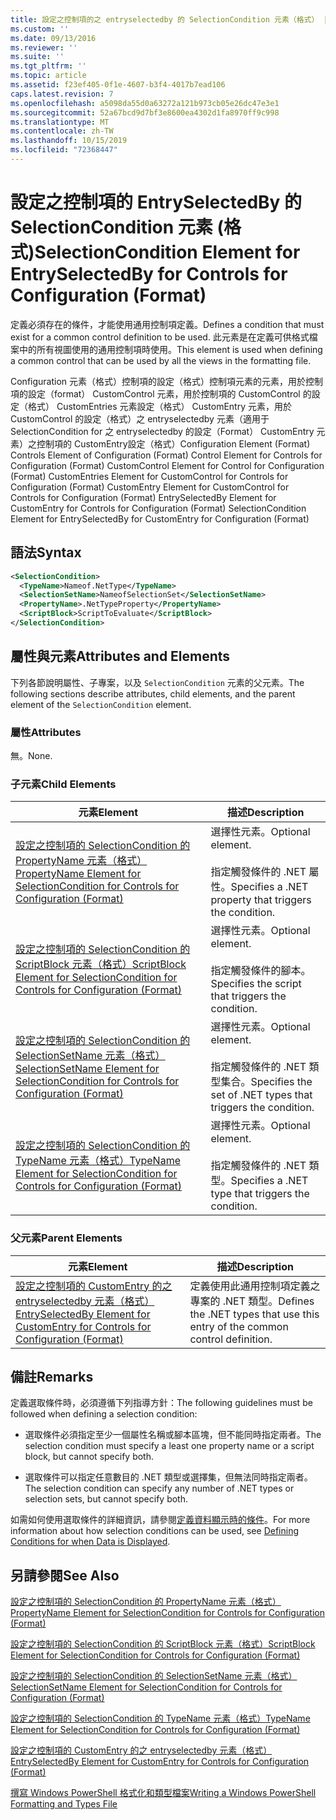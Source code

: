 ```yaml
---
title: 設定之控制項的之 entryselectedby 的 SelectionCondition 元素（格式） |Microsoft Docs
ms.custom: ''
ms.date: 09/13/2016
ms.reviewer: ''
ms.suite: ''
ms.tgt_pltfrm: ''
ms.topic: article
ms.assetid: f23ef405-0f1e-4607-b3f4-4017b7ead106
caps.latest.revision: 7
ms.openlocfilehash: a5098da55d0a63272a121b973cb05e26dc47e3e1
ms.sourcegitcommit: 52a67bcd9d7bf3e8600ea4302d1fa8970ff9c998
ms.translationtype: MT
ms.contentlocale: zh-TW
ms.lasthandoff: 10/15/2019
ms.locfileid: "72368447"
---
```

# <a name="selectioncondition-element-for-entryselectedby-for-controls-for-configuration-format"></a><span data-ttu-id="55111-102">設定之控制項的 EntrySelectedBy 的 SelectionCondition 元素 (格式)</span><span class="sxs-lookup"><span data-stu-id="55111-102">SelectionCondition Element for EntrySelectedBy for Controls for Configuration (Format)</span></span>

<span data-ttu-id="55111-103">定義必須存在的條件，才能使用通用控制項定義。</span><span class="sxs-lookup"><span data-stu-id="55111-103">Defines a condition that must exist for a common control definition to be used.</span></span> <span data-ttu-id="55111-104">此元素是在定義可供格式檔案中的所有視圖使用的通用控制項時使用。</span><span class="sxs-lookup"><span data-stu-id="55111-104">This element is used when defining a common control that can be used by all the views in the formatting file.</span></span>

<span data-ttu-id="55111-105">Configuration 元素（格式）控制項的設定（格式）控制項元素的元素，用於控制項的設定（format） CustomControl 元素，用於控制項的 CustomControl 的設定（格式） CustomEntries 元素設定（格式） CustomEntry 元素，用於 CustomControl 的設定（格式）之 entryselectedby 元素（適用于 SelectionCondition for 之 entryselectedby 的設定（Format） CustomEntry 元素）之控制項的 CustomEntry設定（格式）</span><span class="sxs-lookup"><span data-stu-id="55111-105">Configuration Element (Format) Controls Element of Configuration (Format) Control Element for Controls for Configuration (Format) CustomControl Element for Control for Configuration (Format) CustomEntries Element for CustomControl for Controls for Configuration (Format) CustomEntry Element for CustomControl for Controls for Configuration (Format) EntrySelectedBy Element for CustomEntry for Controls for Configuration (Format) SelectionCondition Element for EntrySelectedBy for CustomEntry for Configuration (Format)</span></span>

## <a name="syntax"></a><span data-ttu-id="55111-106">語法</span><span class="sxs-lookup"><span data-stu-id="55111-106">Syntax</span></span>

```xml
<SelectionCondition>
  <TypeName>Nameof.NetType</TypeName>
  <SelectionSetName>NameofSelectionSet</SelectionSetName>
  <PropertyName>.NetTypeProperty</PropertyName>
  <ScriptBlock>ScriptToEvaluate</ScriptBlock>
</SelectionCondition>
```

## <a name="attributes-and-elements"></a><span data-ttu-id="55111-107">屬性與元素</span><span class="sxs-lookup"><span data-stu-id="55111-107">Attributes and Elements</span></span>

<span data-ttu-id="55111-108">下列各節說明屬性、子專案，以及 `SelectionCondition` 元素的父元素。</span><span class="sxs-lookup"><span data-stu-id="55111-108">The following sections describe attributes, child elements, and the parent element of the `SelectionCondition` element.</span></span>

### <a name="attributes"></a><span data-ttu-id="55111-109">屬性</span><span class="sxs-lookup"><span data-stu-id="55111-109">Attributes</span></span>

<span data-ttu-id="55111-110">無。</span><span class="sxs-lookup"><span data-stu-id="55111-110">None.</span></span>

### <a name="child-elements"></a><span data-ttu-id="55111-111">子元素</span><span class="sxs-lookup"><span data-stu-id="55111-111">Child Elements</span></span>

|<span data-ttu-id="55111-112">元素</span><span class="sxs-lookup"><span data-stu-id="55111-112">Element</span></span>|<span data-ttu-id="55111-113">描述</span><span class="sxs-lookup"><span data-stu-id="55111-113">Description</span></span>|
|-------------|-----------------|
|[<span data-ttu-id="55111-114">設定之控制項的 SelectionCondition 的 PropertyName 元素（格式）</span><span class="sxs-lookup"><span data-stu-id="55111-114">PropertyName Element for SelectionCondition for Controls for Configuration (Format)</span></span>](./propertyname-element-for-selectioncondition-for-controls-for-configuration-format.md)|<span data-ttu-id="55111-115">選擇性元素。</span><span class="sxs-lookup"><span data-stu-id="55111-115">Optional element.</span></span><br /><br /> <span data-ttu-id="55111-116">指定觸發條件的 .NET 屬性。</span><span class="sxs-lookup"><span data-stu-id="55111-116">Specifies a .NET property that triggers the condition.</span></span>|
|[<span data-ttu-id="55111-117">設定之控制項的 SelectionCondition 的 ScriptBlock 元素（格式）</span><span class="sxs-lookup"><span data-stu-id="55111-117">ScriptBlock Element for SelectionCondition for Controls for Configuration (Format)</span></span>](./scriptblock-element-for-selectioncondition-for-controls-for-configuration-format.md)|<span data-ttu-id="55111-118">選擇性元素。</span><span class="sxs-lookup"><span data-stu-id="55111-118">Optional element.</span></span><br /><br /> <span data-ttu-id="55111-119">指定觸發條件的腳本。</span><span class="sxs-lookup"><span data-stu-id="55111-119">Specifies the script that triggers the condition.</span></span>|
|[<span data-ttu-id="55111-120">設定之控制項的 SelectionCondition 的 SelectionSetName 元素（格式）</span><span class="sxs-lookup"><span data-stu-id="55111-120">SelectionSetName Element for SelectionCondition for Controls for Configuration (Format)</span></span>](./selectionsetname-element-for-selectioncondition-for-controls-for-configuration-format.md)|<span data-ttu-id="55111-121">選擇性元素。</span><span class="sxs-lookup"><span data-stu-id="55111-121">Optional element.</span></span><br /><br /> <span data-ttu-id="55111-122">指定觸發條件的 .NET 類型集合。</span><span class="sxs-lookup"><span data-stu-id="55111-122">Specifies the set of .NET types that triggers the condition.</span></span>|
|[<span data-ttu-id="55111-123">設定之控制項的 SelectionCondition 的 TypeName 元素（格式）</span><span class="sxs-lookup"><span data-stu-id="55111-123">TypeName Element for SelectionCondition for Controls for Configuration (Format)</span></span>](./typename-element-for-selectioncondition-for-controls-for-configuration-format.md)|<span data-ttu-id="55111-124">選擇性元素。</span><span class="sxs-lookup"><span data-stu-id="55111-124">Optional element.</span></span><br /><br /> <span data-ttu-id="55111-125">指定觸發條件的 .NET 類型。</span><span class="sxs-lookup"><span data-stu-id="55111-125">Specifies a .NET type that triggers the condition.</span></span>|

### <a name="parent-elements"></a><span data-ttu-id="55111-126">父元素</span><span class="sxs-lookup"><span data-stu-id="55111-126">Parent Elements</span></span>

|<span data-ttu-id="55111-127">元素</span><span class="sxs-lookup"><span data-stu-id="55111-127">Element</span></span>|<span data-ttu-id="55111-128">描述</span><span class="sxs-lookup"><span data-stu-id="55111-128">Description</span></span>|
|-------------|-----------------|
|[<span data-ttu-id="55111-129">設定之控制項的 CustomEntry 的之 entryselectedby 元素（格式）</span><span class="sxs-lookup"><span data-stu-id="55111-129">EntrySelectedBy Element for CustomEntry for Controls for Configuration (Format)</span></span>](./entryselectedby-element-for-customentry-for-controls-for-configuration-format.md)|<span data-ttu-id="55111-130">定義使用此通用控制項定義之專案的 .NET 類型。</span><span class="sxs-lookup"><span data-stu-id="55111-130">Defines the .NET types that use this entry of the common control definition.</span></span>|

## <a name="remarks"></a><span data-ttu-id="55111-131">備註</span><span class="sxs-lookup"><span data-stu-id="55111-131">Remarks</span></span>

<span data-ttu-id="55111-132">定義選取條件時，必須遵循下列指導方針：</span><span class="sxs-lookup"><span data-stu-id="55111-132">The following guidelines must be followed when defining a selection condition:</span></span>

- <span data-ttu-id="55111-133">選取條件必須指定至少一個屬性名稱或腳本區塊，但不能同時指定兩者。</span><span class="sxs-lookup"><span data-stu-id="55111-133">The selection condition must specify a least one property name or a script block, but cannot specify both.</span></span>

- <span data-ttu-id="55111-134">選取條件可以指定任意數目的 .NET 類型或選擇集，但無法同時指定兩者。</span><span class="sxs-lookup"><span data-stu-id="55111-134">The selection condition can specify any number of .NET types or selection sets, but cannot specify both.</span></span>

<span data-ttu-id="55111-135">如需如何使用選取條件的詳細資訊，請參閱[定義資料顯示時的條件](./defining-conditions-for-displaying-data.md)。</span><span class="sxs-lookup"><span data-stu-id="55111-135">For more information about how selection conditions can be used, see [Defining Conditions for when Data is Displayed](./defining-conditions-for-displaying-data.md).</span></span>

## <a name="see-also"></a><span data-ttu-id="55111-136">另請參閱</span><span class="sxs-lookup"><span data-stu-id="55111-136">See Also</span></span>

[<span data-ttu-id="55111-137">設定之控制項的 SelectionCondition 的 PropertyName 元素（格式）</span><span class="sxs-lookup"><span data-stu-id="55111-137">PropertyName Element for SelectionCondition for Controls for Configuration (Format)</span></span>](./propertyname-element-for-selectioncondition-for-controls-for-configuration-format.md)

[<span data-ttu-id="55111-138">設定之控制項的 SelectionCondition 的 ScriptBlock 元素（格式）</span><span class="sxs-lookup"><span data-stu-id="55111-138">ScriptBlock Element for SelectionCondition for Controls for Configuration (Format)</span></span>](./scriptblock-element-for-selectioncondition-for-controls-for-configuration-format.md)

[<span data-ttu-id="55111-139">設定之控制項的 SelectionCondition 的 SelectionSetName 元素（格式）</span><span class="sxs-lookup"><span data-stu-id="55111-139">SelectionSetName Element for SelectionCondition for Controls for Configuration (Format)</span></span>](./selectionsetname-element-for-selectioncondition-for-controls-for-configuration-format.md)

[<span data-ttu-id="55111-140">設定之控制項的 SelectionCondition 的 TypeName 元素（格式）</span><span class="sxs-lookup"><span data-stu-id="55111-140">TypeName Element for SelectionCondition for Controls for Configuration (Format)</span></span>](./typename-element-for-selectioncondition-for-controls-for-configuration-format.md)

[<span data-ttu-id="55111-141">設定之控制項的 CustomEntry 的之 entryselectedby 元素（格式）</span><span class="sxs-lookup"><span data-stu-id="55111-141">EntrySelectedBy Element for CustomEntry for Controls for Configuration (Format)</span></span>](./entryselectedby-element-for-customentry-for-controls-for-configuration-format.md)

[<span data-ttu-id="55111-142">撰寫 Windows PowerShell 格式化和類型檔案</span><span class="sxs-lookup"><span data-stu-id="55111-142">Writing a Windows PowerShell Formatting and Types File</span></span>](./writing-a-powershell-formatting-file.md)
